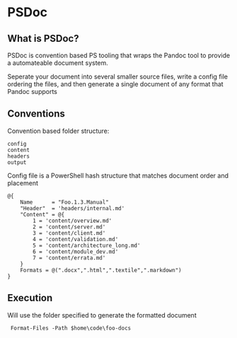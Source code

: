 PSDoc
=====

## What is PSDoc?

PSDoc is convention based PS tooling that wraps the Pandoc tool to provide a automateable document system.

Seperate your document into several smaller source files, write a config file ordering the files, and then generate a single document of any format that Pandoc supports

## Conventions

Convention based folder structure:

```
config
content
headers
output
```

Config file is a PowerShell hash structure that matches document order and placement

```
@{
    Name      = "Foo.1.3.Manual"
    "Header"  = 'headers/internal.md'
    "Content" = @{
        1 = 'content/overview.md'
        2 = 'content/server.md'
        3 = 'content/client.md'
        4 = 'content/validation.md'
        5 = 'content/architecture_long.md'
        6 = 'content/module_dev.md'
        7 = 'content/errata.md'
    }
    Formats = @(".docx",".html",".textile",".markdown")
}
```

## Execution

Will use the folder specified to generate the formatted document

` Format-Files -Path $home\code\foo-docs`